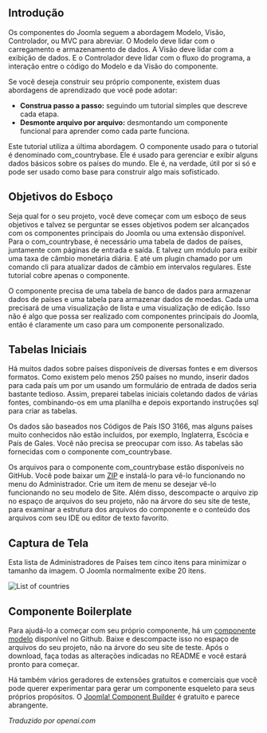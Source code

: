 <!-- Filename: J4.x:MVC_Anatomy:_Getting_Started / Display title: Anatomia do MVC: Introdução -->

## Introdução

Os componentes do Joomla seguem a abordagem Modelo, Visão, Controlador, ou MVC para abreviar. O Modelo deve lidar com o carregamento e armazenamento de dados. A Visão deve lidar com a exibição de dados. E o Controlador deve lidar com o fluxo do programa, a interação entre o código do Modelo e da Visão do componente.

Se você deseja construir seu próprio componente, existem duas abordagens de aprendizado que você pode adotar:

- **Construa passo a passo:** seguindo um tutorial simples que descreve cada etapa.
- **Desmonte arquivo por arquivo:** desmontando um componente funcional para aprender como cada parte funciona.

Este tutorial utiliza a última abordagem. O componente usado para o tutorial é denominado com_countrybase. Ele é usado para gerenciar e exibir alguns dados básicos sobre os países do mundo. Ele é, na verdade, útil por si só e pode ser usado como base para construir algo mais sofisticado.

## Objetivos do Esboço

Seja qual for o seu projeto, você deve começar com um esboço de seus objetivos e talvez se perguntar se esses objetivos podem ser alcançados com os componentes principais do Joomla ou uma extensão disponível. Para o com_countrybase, é necessário uma tabela de dados de países, juntamente com páginas de entrada e saída. E talvez um módulo para exibir uma taxa de câmbio monetária diária. E até um plugin chamado por um comando cli para atualizar dados de câmbio em intervalos regulares. Este tutorial cobre apenas o componente.

O componente precisa de uma tabela de banco de dados para armazenar dados de países e uma tabela para armazenar dados de moedas. Cada uma precisará de uma visualização de lista e uma visualização de edição. Isso não é algo que possa ser realizado com componentes principais do Joomla, então é claramente um caso para um componente personalizado.

## Tabelas Iniciais

Há muitos dados sobre países disponíveis de diversas fontes e em diversos formatos. Como existem pelo menos 250 países no mundo, inserir dados para cada país um por um usando um formulário de entrada de dados seria bastante tedioso. Assim, preparei tabelas iniciais coletando dados de várias fontes, combinando-os em uma planilha e depois exportando instruções sql para criar as tabelas.

Os dados são baseados nos Códigos de País ISO 3166, mas alguns países muito conhecidos não estão incluídos, por exemplo, Inglaterra, Escócia e País de Gales. Você não precisa se preocupar com isso. As tabelas são fornecidas com o componente com_countrybase.

Os arquivos para o componente com_countrybase estão disponíveis no GitHub. Você pode baixar um [ZIP](https://github.com/ceford/j4xdemos-com-countrybase/archive/refs/heads/master.zip) e instalá-lo para vê-lo funcionando no menu do Administrador. Crie um item de menu se desejar vê-lo funcionando no seu modelo de Site. Além disso, descompacte o arquivo zip no espaço de arquivos do seu projeto, não na árvore do seu site de teste, para examinar a estrutura dos arquivos do componente e o conteúdo dos arquivos com seu IDE ou editor de texto favorito.

## Captura de Tela

Esta lista de Administradores de Países tem cinco itens para minimizar o tamanho da imagem. O Joomla normalmente exibe 20 itens.

![List of countries](../../../en/images/mvc-anatomy/com-countrybase-countries.png)

## Componente Boilerplate

Para ajudá-lo a começar com seu próprio componente, há um [componente modelo](https://github.com/ceford/j4xdemos-com-bpsrc/archive/refs/heads/master.zip) disponível no Github. Baixe e descompacte isso no espaço de arquivos do seu projeto, não na árvore do seu site de teste. Após o download, faça todas as alterações indicadas no README e você estará pronto para começar.

Há também vários geradores de extensões gratuitos e comerciais que você pode querer experimentar para gerar um componente esqueleto para seus próprios propósitos. O [Joomla! Component Builder](https://www.joomlacomponentbuilder.com/) é gratuito e parece abrangente.

*Traduzido por openai.com*

